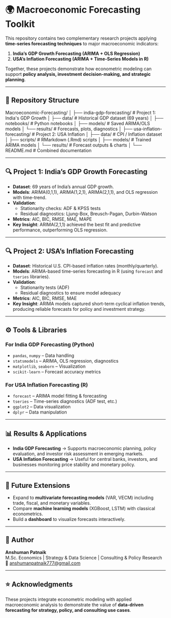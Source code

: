# 🌍 Macroeconomic Forecasting Toolkit
This repository contains two complementary research projects applying **time-series forecasting techniques** to major macroeconomic indicators:

1. **India’s GDP Growth Forecasting (ARIMA + OLS Regression)**  
2. **USA’s Inflation Forecasting (ARIMA + Time-Series Models in R)**  

Together, these projects demonstrate how econometric modeling can support **policy analysis, investment decision-making, and strategic planning**.

---

## 📂 Repository Structure

Macroeconomic-Forecasting/
│
├── india-gdp-forecasting/ # Project 1: India's GDP Growth
│ ├── data/ # Historical GDP dataset (69 years)
│ ├── notebooks/ # Python notebooks
│ ├── models/ # Saved ARIMA/OLS models
│ └── results/ # Forecasts, plots, diagnostics
│
├── usa-inflation-forecasting/ # Project 2: USA Inflation
│ ├── data/ # CPI / Inflation dataset
│ ├── scripts/ # RMarkdown (.Rmd) scripts
│ ├── models/ # Trained ARIMA models
│ └── results/ # Forecast outputs & charts
│
└── README.md # Combined documentation

---

## 🔍 Project 1: India’s GDP Growth Forecasting

- **Dataset**: 69 years of India’s annual GDP growth.  
- **Models**: ARIMA(0,1,1), ARIMA(1,2,1), ARIMA(2,1,1), and OLS regression with time-trend.  
- **Validation**:
  - Stationarity checks: ADF & KPSS tests  
  - Residual diagnostics: Ljung-Box, Breusch-Pagan, Durbin-Watson  
- **Metrics**: AIC, BIC, RMSE, MAE, MAPE  
- **Key Insight**: ARIMA(2,1,1) achieved the best fit and predictive performance, outperforming OLS regression.  

---

## 🔍 Project 2: USA’s Inflation Forecasting

- **Dataset**: Historical U.S. CPI-based inflation rates (monthly/quarterly).  
- **Models**: ARIMA-based time-series forecasting in R (using `forecast` and `tseries` libraries).  
- **Validation**:
  - Stationarity tests (ADF)  
  - Residual diagnostics to ensure model adequacy  
- **Metrics**: AIC, BIC, RMSE, MAE  
- **Key Insight**: ARIMA models captured short-term cyclical inflation trends, producing reliable forecasts for policy and investment strategy.  

---

## ⚙️ Tools & Libraries

### For India GDP Forecasting (Python)
- `pandas`, `numpy` – Data handling  
- `statsmodels` – ARIMA, OLS regression, diagnostics  
- `matplotlib`, `seaborn` – Visualization  
- `scikit-learn` – Forecast accuracy metrics  

### For USA Inflation Forecasting (R)
- `forecast` – ARIMA model fitting & forecasting  
- `tseries` – Time-series diagnostics (ADF test, etc.)  
- `ggplot2` – Data visualization  
- `dplyr` – Data manipulation  

---

## 📊 Results & Applications

- **India GDP Forecasting** → Supports macroeconomic planning, policy evaluation, and investor risk assessment in emerging markets.  
- **USA Inflation Forecasting** → Useful for central banks, investors, and businesses monitoring price stability and monetary policy.  

---

## 🚀 Future Extensions
- Expand to **multivariate forecasting models** (VAR, VECM) including trade, fiscal, and monetary variables.  
- Compare **machine learning models** (XGBoost, LSTM) with classical econometrics.  
- Build a **dashboard** to visualize forecasts interactively.  

---

## 👤 Author
**Anshuman Patnaik**  
M.Sc. Economics | Strategy & Data Science | Consulting & Policy Research  
📧 [anshumanpatnaik777@gmail.com](mailto:anshumanpatnaik777@gmail.com)  

---

## ⭐ Acknowledgments
These projects integrate econometric modeling with applied macroeconomic analysis to demonstrate the value of **data-driven forecasting for strategy, policy, and consulting use cases**.
